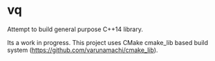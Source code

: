 # vq
Attempt to build general purpose C++14 library.

Its a work in progress. This project uses CMake cmake_lib based build system (https://github.com/varunamachi/cmake_lib).
